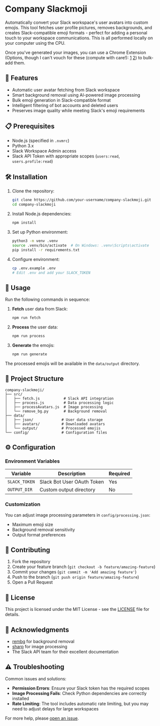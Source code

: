 # Company Slackmoji

Automatically convert your Slack workspace's user avatars into custom emojis. This tool fetches user profile pictures, removes backgrounds, and creates Slack-compatible emoji formats - perfect for adding a personal touch to your workspace communications. This is all performed locally on your computer using the CPU.

Once you've generated your images, you can use a Chrome Extension (Options, though I can't vouch for these (compute with care!): [1](https://chromewebstore.google.com/detail/neutral-face-emoji-tools/anchoacphlfbdomdlomnbbfhcmcdmjej) [2](https://chromewebstore.google.com/detail/slack-custom-emoji-manage/cgipifjpcbhdppbjjphmgkmmgbeaggpc?hl=en)) to bulk-add them.

## 🚀 Features

- Automatic user avatar fetching from Slack workspace
- Smart background removal using AI-powered image processing
- Bulk emoji generation in Slack-compatible format
- Intelligent filtering of bot accounts and deleted users
- Preserves image quality while meeting Slack's emoji requirements

## 📋 Prerequisites

- Node.js (specified in `.nvmrc`)
- Python 3.x
- Slack Workspace Admin access
- Slack API Token with appropriate scopes (`users:read`, `users.profile:read`)

## 🛠️ Installation

1. Clone the repository:

   ```bash
   git clone https://github.com/your-username/company-slackmoji.git
   cd company-slackmoji
   ```

2. Install Node.js dependencies:

   ```bash
   npm install
   ```

3. Set up Python environment:

   ```bash
   python3 -m venv .venv
   source .venv/bin/activate  # On Windows: .venv\Scripts\activate
   pip install -r requirements.txt
   ```

4. Configure environment:
   ```bash
   cp .env.example .env
   # Edit .env and add your SLACK_TOKEN
   ```

## 🎯 Usage

Run the following commands in sequence:

1. **Fetch** user data from Slack:

   ```bash
   npm run fetch
   ```

2. **Process** the user data:

   ```bash
   npm run process
   ```

3. **Generate** the emojis:
   ```bash
   npm run generate
   ```

The processed emojis will be available in the `data/output` directory.

## 📁 Project Structure

```
company-slackmoji/
├── src/
│   ├── fetch.js           # Slack API integration
│   ├── process.js         # Data processing logic
│   ├── processAvatars.js  # Image processing
│   └── remove_bg.py       # Background removal
├── data/
│   ├── json/             # User data storage
│   ├── avatars/          # Downloaded avatars
│   └── output/           # Processed emojis
└── config/               # Configuration files
```

## ⚙️ Configuration

### Environment Variables

| Variable      | Description                | Required |
| ------------- | -------------------------- | -------- |
| `SLACK_TOKEN` | Slack Bot User OAuth Token | Yes      |
| `OUTPUT_DIR`  | Custom output directory    | No       |

### Customization

You can adjust image processing parameters in `config/processing.json`:

- Maximum emoji size
- Background removal sensitivity
- Output format preferences

## 🤝 Contributing

1. Fork the repository
2. Create your feature branch (`git checkout -b feature/amazing-feature`)
3. Commit your changes (`git commit -m 'Add amazing feature'`)
4. Push to the branch (`git push origin feature/amazing-feature`)
5. Open a Pull Request

## 📝 License

This project is licensed under the MIT License - see the [LICENSE](LICENSE) file for details.

## 🙏 Acknowledgments

- [rembg](https://github.com/danielgatis/rembg) for background removal
- [sharp](https://sharp.pixelplumbing.com/) for image processing
- The Slack API team for their excellent documentation

## ⚠️ Troubleshooting

Common issues and solutions:

- **Permission Errors**: Ensure your Slack token has the required scopes
- **Image Processing Fails**: Check Python dependencies are correctly installed
- **Rate Limiting**: The tool includes automatic rate limiting, but you may need to adjust delays for large workspaces

For more help, please [open an issue](https://github.com/your-username/company-slackmoji/issues).
